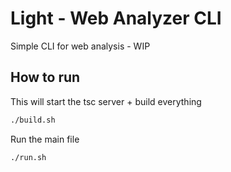 # Light - Web Analyzer CLI
Simple CLI for web analysis - WIP

## How to run

This will start the tsc server + build everything
```bash
./build.sh
```

Run the main file
```bash
./run.sh
```